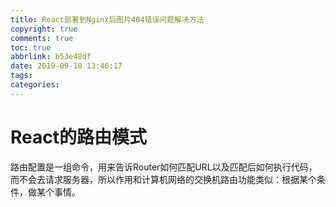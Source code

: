 ```yaml
---
title: React部署到Nginx后图片404错误问题解决方法
copyright: true
comments: true
toc: true
abbrlink: b53e48df
date: 2019-09-10 13:46:17
tags:
categories:
---
```


# React的路由模式

路由配置是一组命令，用来告诉Router如何匹配URL以及匹配后如何执行代码，而不会去请求服务器，所以作用和计算机网络的交换机路由功能类似：根据某个条件，做某个事情。

